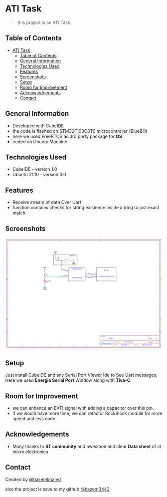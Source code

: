 # ATI Task

> this project is an ATI Task.

## Table of Contents

- [ATI Task](#ati-task)
  - [Table of Contents](#table-of-contents)
  - [General Information](#general-information)
  - [Technologies Used](#technologies-used)
  - [Features](#features)
  - [Screenshots](#screenshots)
  - [Setup](#setup)
  - [Room for Improvement](#room-for-improvement)
  - [Acknowledgements](#acknowledgements)
  - [Contact](#contact)

## General Information

- Developed with CubeIDE
- the code is flashed on STM32F103C8T6 microcontroller (BlueBill)
- here we used FreeRTOS as 3rd party package for **OS**
- coded on Ubuntu Machine

## Technologies Used

- CubeIDE - version 1.0
- Ubuntu 21.10 - version 3.0

## Features

- Receive stream of data Over Uart
- function contains checks for string existence inside a tring to just exact match

## Screenshots

![Schmatic](Circuit%20schematic.png)

## Setup

Just install CubeIDE and any Serial Port Viewer Ide to See Uart messages, Here we used **Energia Serial Port** Window along with **Tiva-C**.

## Room for Improvement

- we can enhance an EXTI signal with adding a capacitor over this pin.
- if we would have more time, we can refactor RockBlock module for more speed and less code.

## Acknowledgements

- Many thanks to **ST community** and awesmoe and clear **Data sheet** of st micro electronics

## Contact

Created by [@hazemkhaled](https://www.linkedin.com/in/hazem-khaled-90898315a/)

also the project is save to my github [@hazem3443](https://github.com/hazem3443)